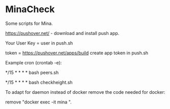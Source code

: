 # MinaCheck
Some scripts for Mina.

https://pushover.net/ - download and install push app.

Your User Key = user in push.sh

token = https://pushover.net/apps/build create app token in push.sh

Example cron (crontab -e):

*/15 * * * * bash peers.sh

*/15 * * * * bash checkheight.sh

To adapt for daemon instead of docker remove the code needed for docker:

remove "docker exec -it mina ".

